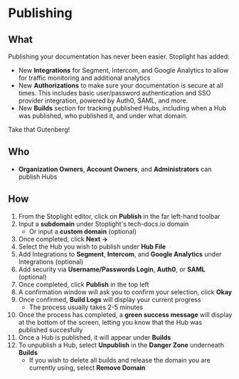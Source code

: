 # Publishing 

## What 

Publishing your documentation has never been easier. Stoplight has added: 
- New **Integrations** for Segment, Intercom, and Google Analytics to allow for traffic monitoring and additional analytics 
- New **Authorizations** to make sure your documentation is secure at all times. This includes basic user/password authentication and SSO provider integration, powered by Auth0, SAML, and more.
- New **Builds** section for tracking published Hubs, including when a Hub was published, who published it, and under what domain.

Take that Gutenberg! 

## Who 

- **Organization Owners**, **Account Owners**, and **Administrators** can publish Hubs 

## How 

1. From the Stoplight editor, click on **Publish** in the far left-hand toolbar 
2. Input a **subdomain** under Stoplight's tech-docs.io domain
    - Or input a **custom domain** (optional)
3. Once completed, click **Next ->** 
4. Select the Hub you wish to publish under **Hub File**
5. Add Integrations to **Segment**, **Intercom**, and **Google Analytics** under Integrations (optional)
6. Add security via **Username/Passwords Login**, **Auth0**, or **SAML** (optional) 
7. Once completed, click **Publish** in the top left
8. A confirmation window will ask you to confirm your selection, click **Okay**
9. Once confirmed, **Build Logs** will display your current progress 
    - The process usually takes 2-5 minutes 
10. Once the process has completed, a **green success message** will display at the bottom of the screen, letting you know that the Hub was published succesfully 
11. Once a Hub is published, it will appear under **Builds** 
12. To unpublish a Hub, select **Unpublish** in the **Danger Zone** underneath **Builds**
    - If you wish to delete all builds and release the domain you are currently using, select **Remove Domain**
